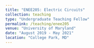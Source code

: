 ```yaml
---
title: "ENEE205: Electric Circuits"
collection: teaching
type: "Undergraduate Teaching Fellow"
permalink: /teaching/enee205
venue: "University of Maryland"
date: "August 2019 - May 2021"
location: "College Park, MD"
---
```

